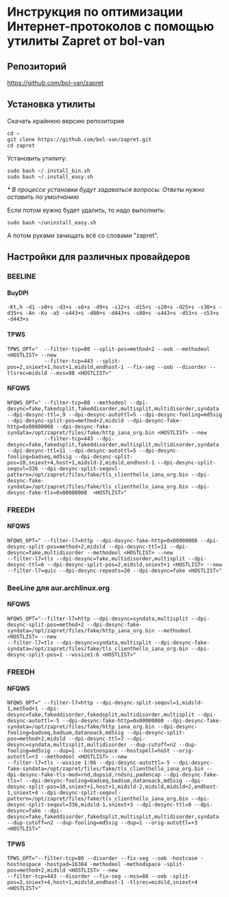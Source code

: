 # Инструкция по оптимизации Интернет-протоколов с помощью утилиты Zapret от bol-van

## Репозиторий

https://github.com/bol-van/zapret

## Установка утилиты

Скачать крайнюю версию репозитория

```
cd ~
git clone https://github.com/bol-van/zapret.git
cd zapret
```
Установить утилиту:

```
sudo bash ~/.install_bin.sh
sudo bash ~/.install_easy.sh
```

_* В процессе установки будут задаваться вопросы. Ответы нужно оставить по умолчанию_

Если потом еужно будет удалить, то надо выполнить:

```
sudo bash ~/uninstall_easy.sh
```

А потом руками зачищать всё со словами "zapret".

## Настройки для различных провайдеров

### BEELINE

#### BuyDPI

```
-Kt,h -d1 -s0+s -d3+s -s6+s -d9+s -s12+s -d15+s -s20+s -d25+s -s30+s -d35+s -An -Ku -a5 -s443+s -d80+s -d443+s -s80+s -s443+s -d53+s -s53+s -d443+s
```

#### TPWS

```
TPWS_OPT="	--filter-tcp=80 --split-pos=method+2 --oob --methodeol <HOSTLIST> --new
			--filter-tcp=443 --split-pos=2,sniext+1,host+1,midsld,endhost-1 --fix-seg --oob --disorder --tlsrec=midsld --mss=88 <HOSTLIST>"
```

#### NFQWS

```
NFQWS_OPT="	--filter-tcp=80 --methodeol --dpi-desync=fake,fakedsplit,fakeddisorder,multisplit,multidisorder,syndata --dpi-desync-ttl=,9 --dpi-desync-autottl=5 --dpi-desync-fooling=md5sig --dpi-desync-split-pos=method+2,midsld --dpi-desync-fake-http=0x00000000 --dpi-desync-fake-syndata=/opt/zapret/files/fake/http_iana_org.bin <HOSTLIST> --new
			--filter-tcp=443 --dpi-desync=fake,fakedsplit,fakeddisorder,multisplit,multidisorder,syndata --dpi-desync-ttl=11 --dpi-desync-autottl=5 --dpi-desync-fooling=badseq,md5sig --dpi-desync-split-pos=10,sniext+4,host+1,midsld-2,midsld,endhost-1 --dpi-desync-split-seqovl=336 --dpi-desync-split-seqovl-pattern=/opt/zapret/files/fake/tls_clienthello_iana_org.bin --dpi-desync-fake-syndata=/opt/zapret/files/fake/tls_clienthello_iana_org.bin --dpi-desync-fake-tls=0x00000000  <HOSTLIST>"
```

### FREEDH

#### NFQWS

```
NFQWS_OPT=" --filter-l7=http --dpi-desync-fake-http=0x00000000 --dpi-desync-split-pos=method+2,midsld --dpi-desync-ttl=11 --dpi-desync=fake,multidisorder --methodeol <HOSTLIST> --new
--filter-l7=tls --dpi-desync=fake,multidisorder,multisplit --dpi-desync-ttl=6 --dpi-desync-split-pos=2,midsld,sniext+1 <HOSTLIST> --new
--filter-l7=quic --dpi-desync-repeats=20 --dpi-desync=fake <HOSTLIST>"
```

### BeeLine для aur.archlinux.org

#### NFQWS

```
NFQWS_OPT="--filter-l7=http --dpi-desync=syndata,multisplit --dpi-desync-split-pos=method+2 --dpi-desync-fake-syndata=/opt/zapret/files/fake/http_iana_org.bin --methodeol <HOSTLIST> --new
--filter-l7=tls --dpi-desync=syndata,multisplit --dpi-desync-fake-syndata=/opt/zapret/files/fake/tls_clienthello_iana_org.bin --dpi-desync-split-pos=1 --wssize1:6 <HOSTLIST>"
```




### FREEDH

#### NFQWS

```
NFQWS_OPT=" --filter-l7=http --dpi-desync-split-seqovl=1,midsld-1,method+1 --dpi-desync=fake,fakeddisorder,fakedsplit,multidisorder,multisplit --dpi-desync-autottl=-5 --dpi-desync-fake-http=0x00000000 --dpi-desync-fake-syndata=/opt/zapret/files/fake/http_iana_org.bin --dpi-desync-fooling=badseq,badsum,datanoack,md5sig --dpi-desync-split-pos=method+2,midsld --dpi-desync-ttl=7 --dpi-desync=syndata,multisplit,multidisorder --dup-cutoff=n2 --dup-fooling=md5sig --dup=1 --hostnospace --hostspell=hoSt --orig-autottl=+3 --methodeol <HOSTLIST> --new
--filter-l7=tls --wssize 1:06 --dpi-desync-autottl=-5 --dpi-desync-fake-syndata=/opt/zapret/files/fake/tls_clienthello_iana_org.bin --dpi-desync-fake-tls-mod=rnd,dupsid,rndsni,padencap --dpi-desync-fake-tls=! --dpi-desync-fooling=badseq,badsum,datanoack,md5sig --dpi-desync-split-pos=10,sniext+1,host+1,midsld-2,midsld,midsld+2,endhost-1,sniext+4 --dpi-desync-split-seqovl-pattern=/opt/zapret/files/fake/tls_clienthello_iana_org.bin --dpi-desync-split-seqovl=336,midsld-1,sniext+3 --dpi-desync-ttl=9 --dpi-desync=fake --dpi-desync=fake,fakeddisorder,fakedsplit,multisplit,multidisorder,syndata --dup-cutoff=n2 --dup-fooling=md5sig --dup=1 --orig-autottl=+3 <HOSTLIST>"
```

#### TPWS

```
TPWS_OPT="--filter-tcp=80 --disorder --fix-seg --oob -hostcase -hostnospace -hostpad=16384 -methodeol -methodspace -split-pos=method+2,midsld <HOSTLIST> --new
--filter-tcp=443 --disorder --fix-seg --mss=88 --oob -split-pos=2,sniext+4,host+1,midsld,endhost-1 -tlsrec=midsld,sniext+4 <HOSTLIST>"
```
